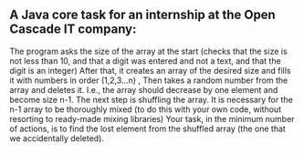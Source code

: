 A Java core task for an internship at the Open Cascade IT company:
---

  The program asks the size of the array at the start (checks that the size is not less than 10, and that a digit was entered and not a text, and that the digit is an integer)
After that, it creates an array of the desired size and fills it with numbers in order (1,2,3...n)
, Then takes a random number from the array and deletes it. I.e., the array should decrease by one element and become size n-1.
The next step is shuffling the array. It is necessary for the n-1 array to be thoroughly mixed (to do this with your own code, without resorting to ready-made mixing libraries)
Your task, in the minimum number of actions, is to find the lost element from the shuffled array (the one that we accidentally deleted).
